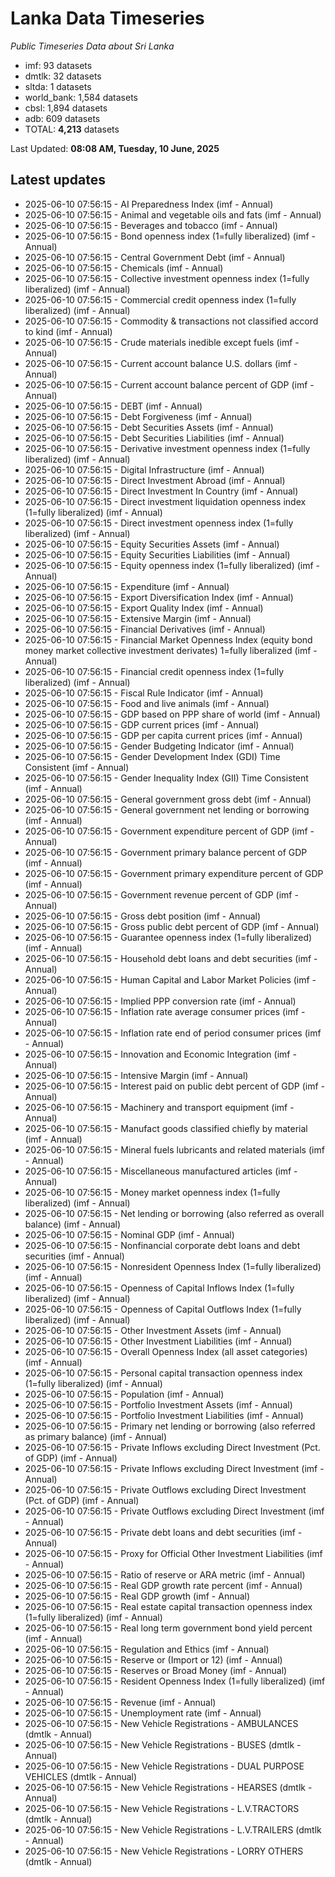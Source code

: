 # Lanka Data Timeseries
*Public Timeseries Data about Sri Lanka*

* imf: 93 datasets
* dmtlk: 32 datasets
* sltda: 1 datasets
* world_bank: 1,584 datasets
* cbsl: 1,894 datasets
* adb: 609 datasets
* TOTAL: **4,213** datasets

Last Updated: **08:08 AM, Tuesday, 10 June, 2025**

## Latest updates

* 2025-06-10 07:56:15 - AI Preparedness Index (imf - Annual)
* 2025-06-10 07:56:15 - Animal and vegetable oils and fats (imf - Annual)
* 2025-06-10 07:56:15 - Beverages and tobacco (imf - Annual)
* 2025-06-10 07:56:15 - Bond openness index (1=fully liberalized) (imf - Annual)
* 2025-06-10 07:56:15 - Central Government Debt (imf - Annual)
* 2025-06-10 07:56:15 - Chemicals (imf - Annual)
* 2025-06-10 07:56:15 - Collective investment openness index (1=fully liberalized) (imf - Annual)
* 2025-06-10 07:56:15 - Commercial credit openness index (1=fully liberalized) (imf - Annual)
* 2025-06-10 07:56:15 - Commodity & transactions not classified accord to kind (imf - Annual)
* 2025-06-10 07:56:15 - Crude materials inedible except fuels (imf - Annual)
* 2025-06-10 07:56:15 - Current account balance U.S. dollars (imf - Annual)
* 2025-06-10 07:56:15 - Current account balance percent of GDP (imf - Annual)
* 2025-06-10 07:56:15 - DEBT (imf - Annual)
* 2025-06-10 07:56:15 - Debt Forgiveness (imf - Annual)
* 2025-06-10 07:56:15 - Debt Securities Assets (imf - Annual)
* 2025-06-10 07:56:15 - Debt Securities Liabilities (imf - Annual)
* 2025-06-10 07:56:15 - Derivative investment openness index (1=fully liberalized) (imf - Annual)
* 2025-06-10 07:56:15 - Digital Infrastructure (imf - Annual)
* 2025-06-10 07:56:15 - Direct Investment Abroad (imf - Annual)
* 2025-06-10 07:56:15 - Direct Investment In Country (imf - Annual)
* 2025-06-10 07:56:15 - Direct investment liquidation openness index (1=fully liberalized) (imf - Annual)
* 2025-06-10 07:56:15 - Direct investment openness index (1=fully liberalized) (imf - Annual)
* 2025-06-10 07:56:15 - Equity Securities Assets (imf - Annual)
* 2025-06-10 07:56:15 - Equity Securities Liabilities (imf - Annual)
* 2025-06-10 07:56:15 - Equity openness index (1=fully liberalized) (imf - Annual)
* 2025-06-10 07:56:15 - Expenditure (imf - Annual)
* 2025-06-10 07:56:15 - Export Diversification Index (imf - Annual)
* 2025-06-10 07:56:15 - Export Quality Index (imf - Annual)
* 2025-06-10 07:56:15 - Extensive Margin (imf - Annual)
* 2025-06-10 07:56:15 - Financial Derivatives (imf - Annual)
* 2025-06-10 07:56:15 - Financial Market Openness Index (equity bond money market collective investment derivates) 1=fully liberalized (imf - Annual)
* 2025-06-10 07:56:15 - Financial credit openness index (1=fully liberalized) (imf - Annual)
* 2025-06-10 07:56:15 - Fiscal Rule Indicator (imf - Annual)
* 2025-06-10 07:56:15 - Food and live animals (imf - Annual)
* 2025-06-10 07:56:15 - GDP based on PPP share of world (imf - Annual)
* 2025-06-10 07:56:15 - GDP current prices (imf - Annual)
* 2025-06-10 07:56:15 - GDP per capita current prices (imf - Annual)
* 2025-06-10 07:56:15 - Gender Budgeting Indicator (imf - Annual)
* 2025-06-10 07:56:15 - Gender Development Index (GDI) Time Consistent (imf - Annual)
* 2025-06-10 07:56:15 - Gender Inequality Index (GII) Time Consistent (imf - Annual)
* 2025-06-10 07:56:15 - General government gross debt (imf - Annual)
* 2025-06-10 07:56:15 - General government net lending or borrowing (imf - Annual)
* 2025-06-10 07:56:15 - Government expenditure percent of GDP (imf - Annual)
* 2025-06-10 07:56:15 - Government primary balance percent of GDP (imf - Annual)
* 2025-06-10 07:56:15 - Government primary expenditure percent of GDP (imf - Annual)
* 2025-06-10 07:56:15 - Government revenue percent of GDP (imf - Annual)
* 2025-06-10 07:56:15 - Gross debt position (imf - Annual)
* 2025-06-10 07:56:15 - Gross public debt percent of GDP (imf - Annual)
* 2025-06-10 07:56:15 - Guarantee openness index (1=fully liberalized) (imf - Annual)
* 2025-06-10 07:56:15 - Household debt loans and debt securities (imf - Annual)
* 2025-06-10 07:56:15 - Human Capital and Labor Market Policies (imf - Annual)
* 2025-06-10 07:56:15 - Implied PPP conversion rate (imf - Annual)
* 2025-06-10 07:56:15 - Inflation rate average consumer prices (imf - Annual)
* 2025-06-10 07:56:15 - Inflation rate end of period consumer prices (imf - Annual)
* 2025-06-10 07:56:15 - Innovation and Economic Integration (imf - Annual)
* 2025-06-10 07:56:15 - Intensive Margin (imf - Annual)
* 2025-06-10 07:56:15 - Interest paid on public debt percent of GDP (imf - Annual)
* 2025-06-10 07:56:15 - Machinery and transport equipment (imf - Annual)
* 2025-06-10 07:56:15 - Manufact goods classified chiefly by material (imf - Annual)
* 2025-06-10 07:56:15 - Mineral fuels lubricants and related materials (imf - Annual)
* 2025-06-10 07:56:15 - Miscellaneous manufactured articles (imf - Annual)
* 2025-06-10 07:56:15 - Money market openness index (1=fully liberalized) (imf - Annual)
* 2025-06-10 07:56:15 - Net lending or borrowing (also referred as overall balance) (imf - Annual)
* 2025-06-10 07:56:15 - Nominal GDP (imf - Annual)
* 2025-06-10 07:56:15 - Nonfinancial corporate debt loans and debt securities (imf - Annual)
* 2025-06-10 07:56:15 - Nonresident Openness Index (1=fully liberalized) (imf - Annual)
* 2025-06-10 07:56:15 - Openness of Capital Inflows Index (1=fully liberalized) (imf - Annual)
* 2025-06-10 07:56:15 - Openness of Capital Outflows Index (1=fully liberalized) (imf - Annual)
* 2025-06-10 07:56:15 - Other Investment Assets (imf - Annual)
* 2025-06-10 07:56:15 - Other Investment Liabilities (imf - Annual)
* 2025-06-10 07:56:15 - Overall Openness Index (all asset categories) (imf - Annual)
* 2025-06-10 07:56:15 - Personal capital transaction openness index (1=fully liberalized) (imf - Annual)
* 2025-06-10 07:56:15 - Population (imf - Annual)
* 2025-06-10 07:56:15 - Portfolio Investment Assets (imf - Annual)
* 2025-06-10 07:56:15 - Portfolio Investment Liabilities (imf - Annual)
* 2025-06-10 07:56:15 - Primary net lending or borrowing (also referred as primary balance) (imf - Annual)
* 2025-06-10 07:56:15 - Private Inflows excluding Direct Investment (Pct. of GDP) (imf - Annual)
* 2025-06-10 07:56:15 - Private Inflows excluding Direct Investment (imf - Annual)
* 2025-06-10 07:56:15 - Private Outflows excluding Direct Investment (Pct. of GDP) (imf - Annual)
* 2025-06-10 07:56:15 - Private Outflows excluding Direct Investment (imf - Annual)
* 2025-06-10 07:56:15 - Private debt loans and debt securities (imf - Annual)
* 2025-06-10 07:56:15 - Proxy for Official Other Investment Liabilities (imf - Annual)
* 2025-06-10 07:56:15 - Ratio of reserve or ARA metric (imf - Annual)
* 2025-06-10 07:56:15 - Real GDP growth rate percent (imf - Annual)
* 2025-06-10 07:56:15 - Real GDP growth (imf - Annual)
* 2025-06-10 07:56:15 - Real estate capital transaction openness index (1=fully liberalized) (imf - Annual)
* 2025-06-10 07:56:15 - Real long term government bond yield percent (imf - Annual)
* 2025-06-10 07:56:15 - Regulation and Ethics (imf - Annual)
* 2025-06-10 07:56:15 - Reserve or (Import or 12) (imf - Annual)
* 2025-06-10 07:56:15 - Reserves or Broad Money (imf - Annual)
* 2025-06-10 07:56:15 - Resident Openness Index (1=fully liberalized) (imf - Annual)
* 2025-06-10 07:56:15 - Revenue (imf - Annual)
* 2025-06-10 07:56:15 - Unemployment rate (imf - Annual)
* 2025-06-10 07:56:15 - New Vehicle Registrations - AMBULANCES (dmtlk - Annual)
* 2025-06-10 07:56:15 - New Vehicle Registrations - BUSES (dmtlk - Annual)
* 2025-06-10 07:56:15 - New Vehicle Registrations - DUAL PURPOSE VEHICLES (dmtlk - Annual)
* 2025-06-10 07:56:15 - New Vehicle Registrations - HEARSES (dmtlk - Annual)
* 2025-06-10 07:56:15 - New Vehicle Registrations - L.V.TRACTORS (dmtlk - Annual)
* 2025-06-10 07:56:15 - New Vehicle Registrations - L.V.TRAILERS (dmtlk - Annual)
* 2025-06-10 07:56:15 - New Vehicle Registrations - LORRY OTHERS (dmtlk - Annual)